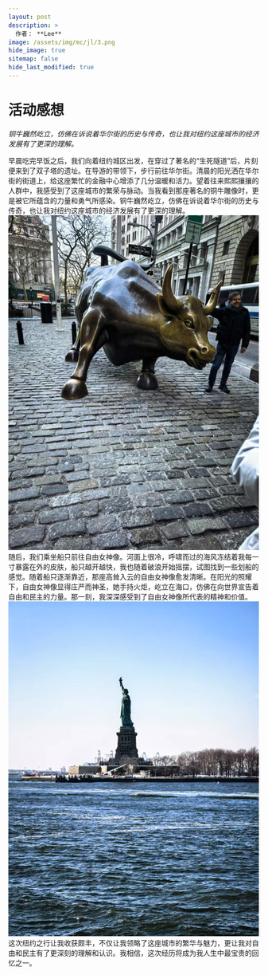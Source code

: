 ```yaml
---
layout: post
description: >
  作者： **Lee**
image: /assets/img/mc/jl/3.png
hide_image: true
sitemap: false
hide_last_modified: true
---
```


# 活动感想

*铜牛巍然屹立，仿佛在诉说着华尔街的历史与传奇，也让我对纽约这座城市的经济发展有了更深的理解。*

早晨吃完早饭之后，我们向着纽约城区出发，在穿过了著名的“生死隧道”后，片刻便来到了双子塔的遗址。在导游的带领下，步行前往华尔街。清晨的阳光洒在华尔街的街道上，给这座繁忙的金融中心增添了几分温暖和活力。望着往来熙熙攘攘的人群中，我感受到了这座城市的繁荣与脉动。当我看到那座著名的铜牛雕像时，更是被它所蕴含的力量和勇气所感染。铜牛巍然屹立，仿佛在诉说着华尔街的历史与传奇，也让我对纽约这座城市的经济发展有了更深的理解。
![](../../assets/img/mc/jl/2.jpeg)
随后，我们乘坐船只前往自由女神像。河面上很冷，呼啸而过的海风冻结着我每一寸暴露在外的皮肤，船只越开越快，我也随着破浪开始摇摆，试图找到一些划船的感觉。随着船只逐渐靠近，那座高耸入云的自由女神像愈发清晰。在阳光的照耀下，自由女神像显得庄严而神圣，她手持火炬，屹立在海口，仿佛在向世界宣告着自由和民主的力量。那一刻，我深深感受到了自由女神像所代表的精神和价值。
![](../../assets/img/mc/jl/1.jpeg)
这次纽约之行让我收获颇丰，不仅让我领略了这座城市的繁华与魅力，更让我对自由和民主有了更深刻的理解和认识。我相信，这次经历将成为我人生中最宝贵的回忆之一。